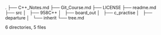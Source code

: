 .
├── C++_Notes.md
├── Git_Course.md
├── LICENSE
├── readme.md
├── src
│   ├── 958C++
│   ├── board_out
│   ├── c_practise
│   ├── departure
│   └── inherit
└── tree.md

6 directories, 5 files
